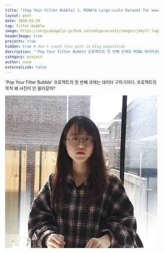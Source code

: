 ```yaml
---
title: "[Pop Your Filter Bubble] 1. MIND(A Large-scale Dataset for news recommendation) 살펴보기"
layout: post
date: 2020-01-10 
tag: filter-bubble
image: https://sergiokopplin.github.io/indigo/assets/images/jekyll-logo-light-solid.png
headerImage: true
projects: true
hidden: true # don't count this post in blog pagination
description: "'Pop Your Filter Bubble 프로젝트의 첫 번째 단계로 MIND 데이터셋을 살펴본다. 프로젝트에 사용할만할 데이터일까?"
category: project
author: soom
externalLink: false
---
```


'Pop Your Filter Bubble' 프로젝트의 첫 번째 과제는 데이터 구하기이다. 
프로젝트의 목적 왜 사진이 안 올라갈까?

![Screenshot](https://github.com/soomsoomee/soomsoomee.github.io/blob/gh-pages/assets/images/profile.jpg)
